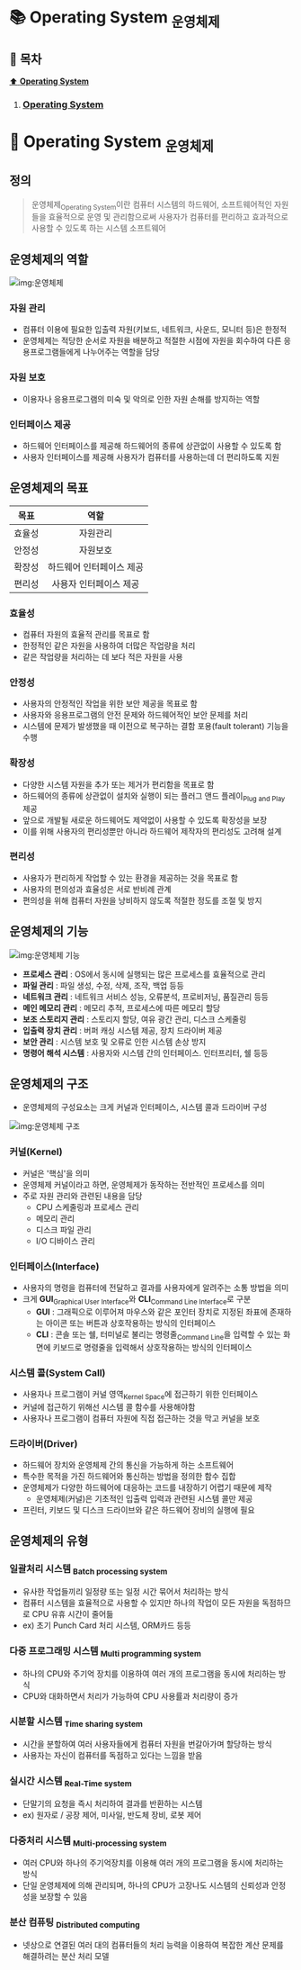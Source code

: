 # :books: Operating System <sub>운영체제</sub>

## :bookmark_tabs: 목차

[:arrow_up: **Operating System**](../README.md)

1. ### [Operating System](#📕-operating-system-운영체제)

# :closed_book: Operating System <sub>운영체제</sub>

## 정의

> 운영체제<sub>Operating System</sub>이란 컴퓨터 시스템의 하드웨어, 소프트웨어적인 자원들을 효율적으로 운영 및 관리함으로써 사용자가 컴퓨터를 편리하고 효과적으로 사용할 수 있도록 하는 시스템 소프트웨어

## 운영체제의 역할

![img:운영체제](../img/os_01.png)

### 자원 관리

- 컴퓨터 이용에 필요한 입출력 자원(키보드, 네트워크, 사운드, 모니터 등)은 한정적
- 운영체제는 적당한 순서로 자원을 배분하고 적절한 시점에 자원을 회수하여 다른 응용프로그램들에게 나누어주는 역할을 담당

### 자원 보호

- 이용자나 응용프로그램의 미숙 및 악의로 인한 자원 손해를 방지하는 역할

### 인터페이스 제공

- 하드웨어 인터페이스를 제공해 하드웨어의 종류에 상관없이 사용할 수 있도록 함
- 사용자 인터페이스를 제공해 사용자가 컴퓨터를 사용하는데 더 편리하도록 지원

## 운영체제의 목표

|  목표  |           역할           |
| :----: | :----------------------: |
| 효율성 |         자원관리         |
| 안정성 |         자원보호         |
| 확장성 | 하드웨어 인터페이스 제공 |
| 편리성 |  사용자 인터페이스 제공  |

### 효율성

- 컴퓨터 자원의 효율적 관리를 목표로 함
- 한정적인 같은 자원을 사용하여 더많은 작업량을 처리
- 같은 작업량을 처리하는 데 보다 적은 자원을 사용

### 안정성

- 사용자의 안정적인 작업을 위한 보안 제공을 목표로 함
- 사용자와 응용프로그램의 안전 문제와 하드웨어적인 보안 문제를 처리
- 시스템에 문제가 발생했을 때 이전으로 복구하는 결함 포용(fault tolerant) 기능을 수행

### 확장성

- 다양한 시스템 자원을 추가 또는 제거가 편리함을 목표로 함
- 하드웨어의 종류에 상관없이 설치와 실행이 되는 플러그 앤드 플레이<sub>Plug and Play</sub> 제공
- 앞으로 개발될 새로운 하드웨어도 제약없이 사용할 수 있도록 확장성을 보장
- 이를 위해 사용자의 편리성뿐만 아니라 하드웨어 제작자의 편리성도 고려해 설계

### 편리성

- 사용자가 편리하게 작업할 수 있는 환경을 제공하는 것을 목표로 함
- 사용자의 편의성과 효율성은 서로 반비례 관계
- 편의성을 위해 컴퓨터 자원을 낭비하지 않도록 적절한 정도를 조절 및 방지

## 운영체제의 기능

![img:운영체제 기능](../img/os_03.png)

- **프로세스 관리** : OS에서 동시에 실행되는 많은 프로세스를 효율적으로 관리
- **파일 관리** : 파일 생성, 수정, 삭제, 조작, 백업 등등
- **네트워크 관리** : 네트워크 서비스 성능, 오류분석, 프로비저닝, 품질관리 등등
- **메인 메모리 관리** : 메모리 추적, 프로세스에 따른 메모리 할당
- **보조 스토리지 관리** : 스토리지 할당, 여유 광간 관리, 디스크 스케줄링
- **입출력 장치 관리** : 버퍼 캐싱 시스템 제공, 장치 드라이버 제공
- **보안 관리** : 시스템 보호 및 오류로 인한 시스템 손상 방지
- **명령어 해석 시스템** : 사용자와 시스템 간의 인터페이스. 인터프리터, 쉘 등등

## 운영체제의 구조

- 운영체제의 구성요소는 크게 커널과 인터페이스, 시스템 콜과 드라이버 구성

![img:운영체제 구조](../img/os_02.png)

### 커널(Kernel)

- 커널은 '핵심'을 의미
- 운영체제 커널이라고 하면, 운영체제가 동작하는 전반적인 프로세스를 의미
- 주로 자원 관리와 관련된 내용을 담당
  - CPU 스케줄링과 프로세스 관리
  - 메모리 관리
  - 디스크 파일 관리
  - I/O 디바이스 관리

### 인터페이스(Interface)

- 사용자의 명령을 컴퓨터에 전달하고 결과를 사용자에게 알려주는 소통 방법을 의미
- 크게 **GUI**<sub>Graphical User Interface</sub>와 **CLI**<sub>Command Line Interface</sub>로 구분
  - **GUI** : 그래픽으로 이루어져 마우스와 같은 포인터 장치로 지정된 좌표에 존재하는 아이콘 또는 버튼과 상호작용하는 방식의 인터페이스
  - **CLI** : 콘솔 또는 쉘, 터미널로 불리는 명령줄<sub>Command Line</sub>을 입력할 수 있는 화면에 키보드로 명령줄을 입력해서 상호작용하는 방식의 인터페이스

### 시스템 콜(System Call)

- 사용자나 프로그램이 커널 영역<sub>Kernel Space</sub>에 접근하기 위한 인터페이스
- 커널에 접근하기 위해선 시스템 콜 함수를 사용해야함
- 사용자나 프로그램이 컴퓨터 자원에 직접 접근하는 것을 막고 커널을 보호

### 드라이버(Driver)

- 하드웨어 장치와 운영체제 간의 통신을 가능하게 하는 소프트웨어
- 특수한 목적을 가진 하드웨어와 통신하는 방법을 정의한 함수 집합
- 운영체제가 다양한 하드웨어에 대응하는 코드를 내장하기 어렵기 때문에 제작
  - 운영체제(커널)은 기초적인 입출력 입력과 관련된 시스템 콜만 제공
- 프린터, 키보드 및 디스크 드라이브와 같은 하드웨어 장비의 실행에 필요

## 운영체제의 유형

### 일괄처리 시스템 <sub>Batch processing system</sub>

- 유사한 작업들끼리 일정량 또는 일정 시간 묶어서 처리하는 방식
- 컴퓨터 시스템을 효율적으로 사용할 수 있지만 하나의 작업이 모든 자원을 독점하므로 CPU 유휴 시간이 줄어듦
- ex) 초기 Punch Card 처리 시스템, ORM카드 등등

### 다중 프로그래밍 시스템 <sub>Multi programming system</sub>

- 하나의 CPU와 주기억 장치를 이용하여 여러 개의 프로그램을 동시에 처리하는 방식
- CPU와 대화하면서 처리가 가능하여 CPU 사용률과 처리량이 증가

### 시분할 시스템 <sub>Time sharing system</sub>

- 시간을 분할하여 여러 사용자들에게 컴퓨터 자원을 번갈아가며 할당하는 방식
- 사용자는 자신이 컴퓨터를 독점하고 있다는 느낌을 받음

### 실시간 시스템 <sub>Real-Time system</sub>

- 단말기의 요청을 즉시 처리하여 결과를 반환하는 시스템
- ex) 원자로 / 공장 제어, 미사일, 반도체 장비, 로봇 제어

### 다중처리 시스템 <sub>Multi-processing system</sub>

- 여러 CPU와 하나의 주기억장치를 이용해 여러 개의 프로그램을 동시에 처리하는 방식
- 단일 운영체제에 의해 관리되며, 하나의 CPU가 고장나도 시스템의 신뢰성과 안정성을 보장할 수 있음

### 분산 컴퓨팅 <sub>Distributed computing</sub>

- 넷상으로 연결된 여러 대의 컴퓨터들의 처리 능력을 이용하여 복잡한 계산 문제를 해결하려는 분산 처리 모델
